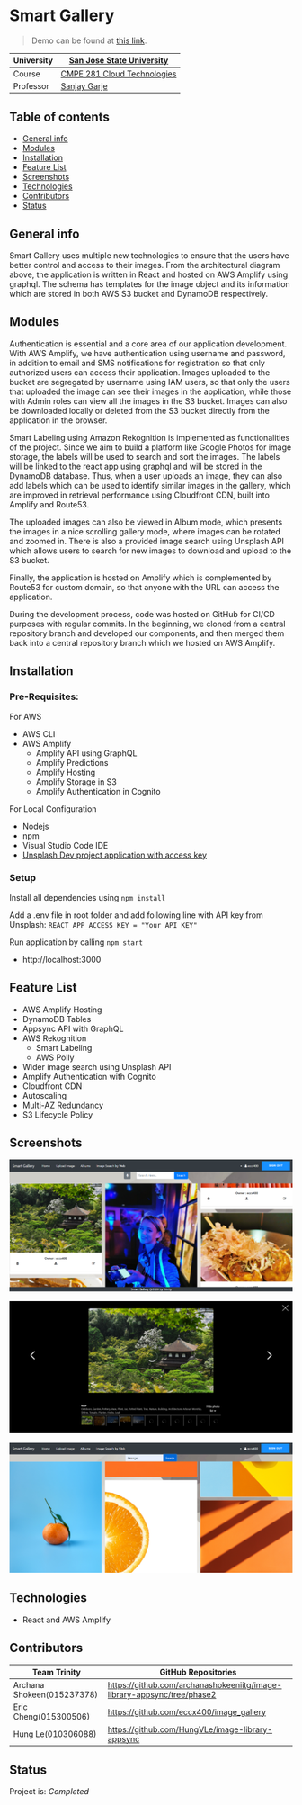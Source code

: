# Smart Gallery
> Demo can be found at <a href= https://www.trinity-image-gallery.ga/ > this link</a>. 

| University | <a href= http://www.sjsu.edu/ >San Jose State University </a>                                         |
|------------|-------------------------------------------------------------------------------------------------------|
| Course     | <a href= http://info.sjsu.edu/web-dbgen/catalog/courses/CMPE281.html >CMPE 281 Cloud Technologies</a> |
| Professor  | <a href= https://www.linkedin.com/in/sanjaygarje/ >Sanjay Garje </a>                                  |

## Table of contents
* [General info](#general-info)
* [Modules](#modules)
* [Installation](#installation)
* [Feature List](#feature-list)
* [Screenshots](#screenshots)
* [Technologies](#technologies)
* [Contributors](#contributors)
* [Status](#status)

## General info
Smart Gallery uses multiple new technologies to ensure that the users have better control and access to their images. From the architectural diagram above, the application is written in React and hosted on AWS Amplify using graphql. The schema has templates for the image object and its information which are stored in both AWS S3 bucket and DynamoDB respectively.

## Modules

Authentication is essential and a core area of our application development. With AWS Amplify, we have authentication using username and password, in addition to email and SMS notifications for registration so that only authorized users can access their application. Images uploaded to the bucket are segregated by username using IAM users, so that only the users that uploaded the image can see their images in the application, while those with Admin roles can view all the images in the S3 bucket. Images can also be downloaded locally or deleted from the S3 bucket directly from the application in the browser.

Smart Labeling using Amazon Rekognition is implemented as functionalities of the project. Since we aim to build a platform like Google Photos for image storage, the labels will be used to search and sort the images. The labels will be linked to the react app using graphql and will be stored in the DynamoDB database. Thus, when a user uploads an image, they can also add labels which can be used to identify similar images in the gallery, which are improved in retrieval performance using  Cloudfront CDN, built into Amplify and Route53.

The uploaded images can also be viewed in Album mode, which presents the images in a nice scrolling gallery mode, where images can be rotated and zoomed in. There is also a provided image search using Unsplash API which allows users to search for new images to download and upload to the S3 bucket.

Finally, the application is hosted on Amplify which is complemented by Route53 for custom domain, so that anyone with the URL can access the application.

During the development process, code was hosted on GitHub for CI/CD purposes with regular commits. In the beginning, we cloned from a central repository branch and developed our components, and then merged them back into a central repository branch which we hosted on AWS Amplify.

## Installation

### Pre-Requisites:

For AWS
* AWS CLI
* AWS Amplify
    * Amplify API using GraphQL
    * Amplify Predictions
    * Amplify Hosting
    * Amplify Storage in S3
    * Amplify Authentication in Cognito

For Local Configuration
* Nodejs
* npm
* Visual Studio Code IDE
* <a href= https://unsplash.com/developers>Unsplash Dev project application with access key</a>

### Setup

Install all dependencies using `npm install`

Add a .env file in root folder and add following line with API key from Unsplash:
`REACT_APP_ACCESS_KEY = "Your API KEY"`

Run application by calling `npm start`
* http://localhost:3000

## Feature List

* AWS Amplify Hosting
* DynamoDB Tables
* Appsync API with GraphQL
* AWS Rekognition
    * Smart Labeling
    * AWS Polly
* Wider image search using Unsplash API
* Amplify Authentication with Cognito
* Cloudfront CDN 
* Autoscaling
* Multi-AZ Redundancy
* S3 Lifecycle Policy

## Screenshots

![](./src/img/Home.PNG)

![](./src/img/Album.PNG)

![](./src/img/Search.PNG)

## Technologies
* React and AWS Amplify

## Contributors

| Team Trinity               | GitHub Repositories                                                     |
|----------------------------|-------------------------------------------------------------------------|
| Archana Shokeen(015237378) | https://github.com/archanashokeeniitg/image-library-appsync/tree/phase2 |
| Eric Cheng(015300506)      | https://github.com/eccx400/image_gallery                                |
| Hung Le(010306088)         | https://github.com/HungVLe/image-library-appsync                        |
## Status
Project is: _Completed_
